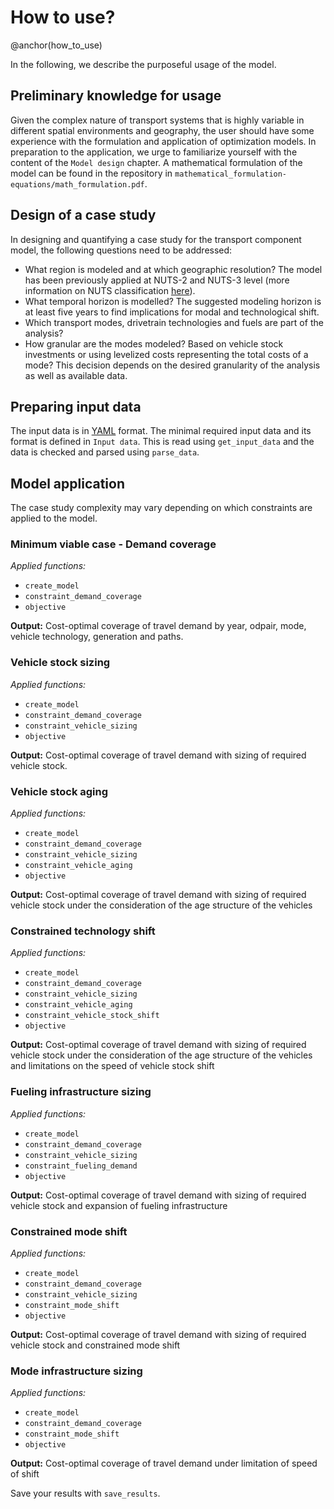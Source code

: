# How to use?
@anchor(how_to_use)

In the following, we describe the purposeful usage of the model.

## Preliminary knowledge for usage
Given the complex nature of transport systems that is highly variable in different spatial environments and geography, the user should have some experience with the formulation and application of optimization models. In preparation to the application, we urge to familiarize yourself with the content of the `Model design` chapter. A mathematical formulation of the model can be found in the repository in `mathematical_formulation-equations/math_formulation.pdf`.

## Design of a case study
In designing and quantifying a case study for the transport component model, the following questions need to be addressed:
* What region is modeled and at which geographic resolution? The model has been previously applied at NUTS-2 and NUTS-3 level (more information on NUTS classification [here](https://ec.europa.eu/eurostat/de/web/nuts)).
* What temporal horizon is modelled? The suggested modeling horizon is at least five years to find implications for modal and technological shift.
* Which transport modes, drivetrain technologies and fuels are part of the analysis? 
* How granular are the modes modeled? Based on vehicle stock investments or using levelized costs representing the total costs of a mode? This decision depends on the desired granularity of the analysis as well as available data.

## Preparing input data

The input data is in [YAML](https://yaml.org/) format. The minimal required input data and its format is defined in `Input data`.
This is read using `get_input_data` and the data is checked and parsed using `parse_data`. 

## Model application

The case study complexity may vary depending on which constraints are applied to the model.

### Minimum viable case - Demand coverage

*Applied functions:*
* `create_model`
* `constraint_demand_coverage` 
* `objective`

__Output:__ Cost-optimal coverage of travel demand by year, odpair, mode, vehicle technology, generation and paths.

### Vehicle stock sizing

*Applied functions:*
* `create_model`
* `constraint_demand_coverage` 
* `constraint_vehicle_sizing`
* `objective`

__Output:__ Cost-optimal coverage of travel demand with sizing of required vehicle stock.

### Vehicle stock aging

*Applied functions:*
* `create_model`
* `constraint_demand_coverage` 
* `constraint_vehicle_sizing`
* `constraint_vehicle_aging`
* `objective`

__Output:__ Cost-optimal coverage of travel demand with sizing of required vehicle stock under the consideration of the age structure of the vehicles

### Constrained technology shift

*Applied functions:*
* `create_model`
* `constraint_demand_coverage` 
* `constraint_vehicle_sizing`
* `constraint_vehicle_aging`
* `constraint_vehicle_stock_shift`
* `objective`

__Output:__ Cost-optimal coverage of travel demand with sizing of required vehicle stock under the consideration of the age structure of the vehicles and limitations on the speed of vehicle stock shift


### Fueling infrastructure sizing

*Applied functions:*
* `create_model`
* `constraint_demand_coverage` 
* `constraint_vehicle_sizing`
* `constraint_fueling_demand`
* `objective`

__Output:__ Cost-optimal coverage of travel demand with sizing of required vehicle stock and expansion of fueling infrastructure


### Constrained mode shift

*Applied functions:*
* `create_model`
* `constraint_demand_coverage` 
* `constraint_vehicle_sizing`
* `constraint_mode_shift`
* `objective`

__Output:__ Cost-optimal coverage of travel demand with sizing of required vehicle stock and constrained mode shift

### Mode infrastructure sizing 

*Applied functions:*
* `create_model`
* `constraint_demand_coverage` 
* `constraint_mode_shift`
* `objective`

__Output:__ Cost-optimal coverage of travel demand under limitation of speed of shift


Save your results with `save_results`. 

